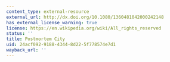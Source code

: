 ```yaml
---
content_type: external-resource
external_url: http://dx.doi.org/10.1080/1360481042000242148
has_external_license_warning: true
license: https://en.wikipedia.org/wiki/All_rights_reserved
status: ''
title: Postmortem City
uid: 24acf092-9188-4344-8d22-5f778574e7d1
wayback_url: ''
---
```

